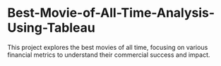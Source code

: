 # Best-Movie-of-All-Time-Analysis-Using-Tableau
This project explores the best movies of all time, focusing on various financial metrics to understand their commercial success and impact.
